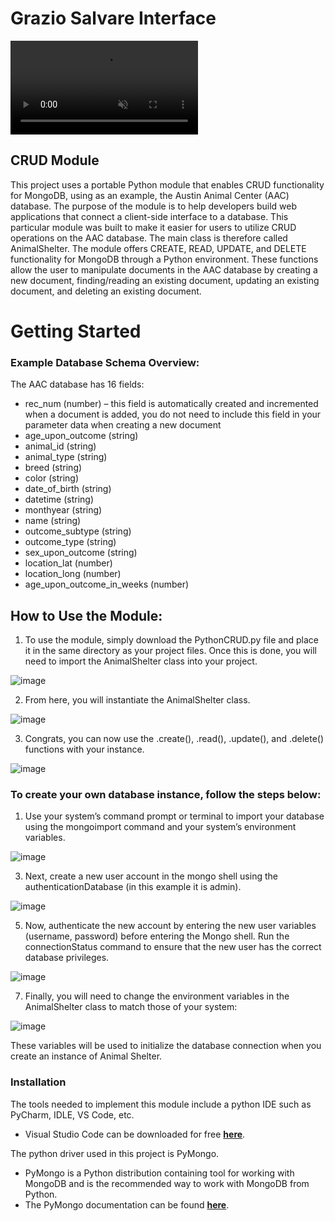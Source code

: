 # Grazio Salvare Interface
<video autoplay loop muted playsinline>
  <source src="/usage" type="video/mp4">
</video>

## CRUD Module 
This project uses a portable Python module that enables CRUD functionality for MongoDB, using as an example, the Austin Animal Center (AAC) database. The purpose of the module is to help developers build web applications that connect a client-side interface to a database. This particular module was built to make it easier for users to utilize CRUD operations on the AAC database. The main class is therefore called AnimalShelter.
The module offers CREATE, READ, UPDATE, and DELETE functionality for MongoDB through a Python environment. These functions allow the user to manipulate documents in the AAC database by creating a new document, finding/reading an existing document, updating an existing document, and deleting an existing document. 

# Getting Started

### Example Database Schema Overview: 
The AAC database has 16 fields: 
- rec_num (number) – this field is automatically created and incremented when a document is added, you do not need to include this field in your parameter data when creating a new document
- age_upon_outcome (string)
- animal_id (string)
- animal_type (string)
- breed (string)
- color (string)
- date_of_birth (string)
- datetime (string)
- monthyear (string)
- name (string)
- outcome_subtype (string)
- outcome_type (string)
- sex_upon_outcome (string)
- location_lat (number)
- location_long (number)
- age_upon_outcome_in_weeks (number)

## How to Use the Module:
1.	To use the module, simply download the PythonCRUD.py file and place it in the same directory as your project files. Once this is done, you will need to import the AnimalShelter class into your project.

![image](https://github.com/user-attachments/assets/7502b7f8-d5ca-4b03-b68e-293ce6a26eed)

2.	From here, you will instantiate the AnimalShelter class.
   
![image](https://github.com/user-attachments/assets/d5ea4f6d-ce10-42ba-808e-71713a97b310)

3.	Congrats, you can now use the .create(), .read(), .update(), and .delete() functions with your instance.
   
![image](https://github.com/user-attachments/assets/1c84c4c8-c1e0-444e-ba8e-6e9b2b0e2a03)
 
### To create your own database instance, follow the steps below:
1.	Use your system’s command prompt or terminal to import your database using the mongoimport command and your system’s environment variables.
   
![image](https://github.com/user-attachments/assets/061a83a3-0532-44bb-8f78-942833117dd5)

3.	Next, create a new user account in the mongo shell using the authenticationDatabase (in this example it is admin).
   
![image](https://github.com/user-attachments/assets/b998f2f7-8a3c-4c71-bbe5-1a349c130a74)

5.	Now, authenticate the new account by entering the new user variables (username, password) before entering the Mongo shell. Run the connectionStatus command to ensure that the new user has the correct database privileges.
   
![image](https://github.com/user-attachments/assets/dfb0faf0-6539-4271-b546-95948882e61e)

7.	Finally, you will need to change the environment variables in the AnimalShelter class to match those of your system:
   
![image](https://github.com/user-attachments/assets/a01327b6-d73a-4f99-afcd-41743a243338)

These variables will be used to initialize the database connection when you create an instance of Animal Shelter. 

### Installation
The tools needed to implement this module include a python IDE such as PyCharm, IDLE, VS Code, etc. 
-	Visual Studio Code can be downloaded for free **[here](https://code.visualstudio.com/)**. 

The python driver used in this project is PyMongo.
-	PyMongo is a Python distribution containing tool for working with MongoDB and is the recommended way to work with MongoDB from Python. 
-	The PyMongo documentation can be found **[here](https://www.mongodb.com/docs/languages/python/pymongo-driver/current/)**. 


